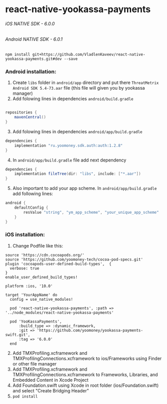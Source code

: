 # react-native-yookassa-payments

###### iOS NATIVE SDK - 6.0.0
###### Android NATIVE SDK - 6.0.1

`npm install git+https://github.com/VladlenKaveev/react-native-yookassa-payments.git#dev --save`

### Android installation:

1.  Create `libs` folder in `android/app` directory and put there `ThreatMetrix Android SDK 5.4-73.aar` file (this file will given you by yookassa manager)
2.  Add folowing lines in dependencies `android/build.gradle`

```java

repositories {
    mavenCentral()
}
```

3.  Add folowing lines in dependencies `android/app/build.gradle`

```java
dependencies {
    implementation "ru.yoomoney.sdk.auth:auth:1.2.8"
}
```

4.  In `android/app/build.gradle` file add next dependency

```java
dependencies {
    implementation fileTree(dir: "libs", include: ["*.aar"])
}
```

5.  Also important to add your app scheme. In `android/app/build.gradle` add following lines:

```java
android {
    defaultConfig {
        resValue "string", "ym_app_scheme", "your_unique_app_scheme"
    }
}
```

### iOS installation:

1.  Change Podfile like this:

```
source 'https://cdn.cocoapods.org/'
source 'https://github.com/yoomoney-tech/cocoa-pod-specs.git'
plugin 'cocoapods-user-defined-build-types',  {
  verbose: true
}
enable_user_defined_build_types!

platform :ios, '10.0'

target 'YourAppName' do
  config = use_native_modules!

  pod 'react-native-yookassa-payments', :path => '../node_modules/react-native-yookassa-payments'

  pod 'YooKassaPayments',
      :build_type => :dynamic_framework,
      :git => 'https://github.com/yoomoney/yookassa-payments-swift.git',
      :tag => '6.0.0'
  end
```

2.  Add TMXProfiling.xcframework and TMXProfilingConnections.xcframework to ios/Frameworks using Finder or other file manager 
3.  Add TMXProfiling.xcframework and TMXProfilingConnections.xcframework to Frameworks, Libraries, and Embedded Content in Xcode Project
4.  Add Foundation.swift using Xcode in root folder (ios/Foundation.swift) and select "Сreate Bridging Header"
5.  `pod install`
